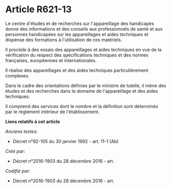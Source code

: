# Article R621-13

Le centre d'études et de recherches sur l'appareillage des handicapés donne des informations et des conseils aux
professionnels de santé et aux personnes handicapées sur les appareillages et aides techniques et dispense des formations à
l'utilisation de ces matériels.

Il procède à des essais des appareillages et aides techniques en vue de la vérification du respect des spécifications
techniques et des normes françaises, européennes et internationales.

Il réalise des appareillages et des aides techniques particulièrement complexes.

Dans le cadre des orientations définies par le ministre de tutelle, il mène des études et des recherches dans le domaine de
l'appareillage et des aides techniques.

Il comprend des services dont le nombre et la définition sont déterminés par le règlement intérieur de l'établissement.

**Liens relatifs à cet article**

_Anciens textes_:

  - Décret n°92-105 du 30 janvier 1992 - art. 11-1 (Ab)

_Créé par_:

  - Décret n°2016-1903 du 28 décembre 2016 - art.

_Codifié par_:

  - Décret n°2016-1903 du 28 décembre 2016 - art.
